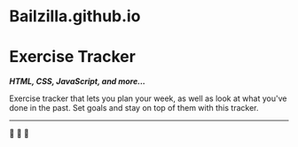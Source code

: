 # Bailzilla.github.io

# Exercise Tracker
***HTML, CSS, JavaScript, and more...***

Exercise tracker that lets you plan your week, as well as look at what you've done in the past. Set goals and stay on top of them with this tracker.


---


:muscle: :runner: :notebook: 
